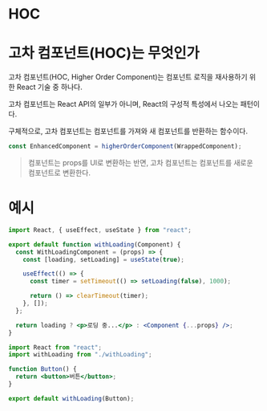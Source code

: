# HOC

# 고차 컴포넌트(HOC)는 무엇인가

고차 컴포넌트(HOC, Higher Order Component)는 컴포넌트 로직을 재사용하기 위한 React 기술 중 하나다.

고차 컴포넌트는 React API의 일부가 아니며, React의 구성적 특성에서 나오는 패턴이다.

구체적으로, 고차 컴포넌트는 컴포넌트를 가져와 새 컴포넌트를 반환하는 함수이다.

```jsx
const EnhancedComponent = higherOrderComponent(WrappedComponent);
```

> 컴포넌트는 props를 UI로 변환하는 반면, 고차 컴포넌트는 컴포넌트를 새로운 컴포넌트로 변환한다.

# 예시

```jsx
import React, { useEffect, useState } from "react";

export default function withLoading(Component) {
  const WithLoadingComponent = (props) => {
    const [loading, setLoading] = useState(true);

    useEffect(() => {
      const timer = setTimeout(() => setLoading(false), 1000);

      return () => clearTimeout(timer);
    }, []);
  };

  return loading ? <p>로딩 중...</p> : <Component {...props} />;
}
```

```jsx
import React from "react";
import withLoading from "./withLoading";

function Button() {
  return <button>버튼</button>;
}

export default withLoading(Button);
```
